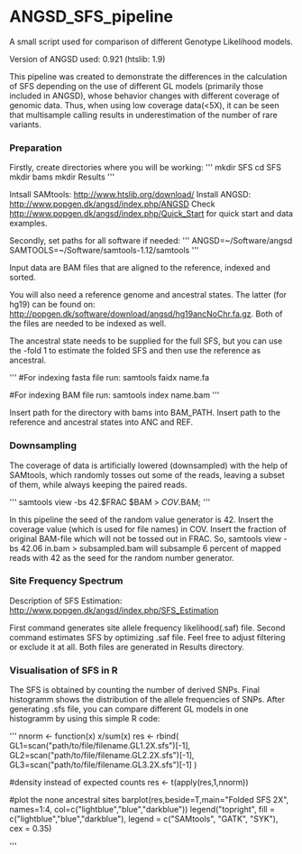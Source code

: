 # ANGSD_SFS_pipeline
A small script used for comparison of different Genotype Likelihood models.

Version of ANGSD used: 0.921 (htslib: 1.9)

This pipeline was created to demonstrate the differences in the calculation of SFS depending on the use of different GL models (primarily those included in ANGSD), whose behavior changes with different coverage of genomic data. Thus, when using low coverage data(<5X), it can be seen that multisample calling results in underestimation of the number of rare variants. 

### Preparation

Firstly, create directories where you will be working:
'''
mkdir SFS
cd SFS
mkdir bams
mkdir Results
'''

Intsall SAMtools: http://www.htslib.org/download/
Install ANGSD: http://www.popgen.dk/angsd/index.php/ANGSD
Check http://www.popgen.dk/angsd/index.php/Quick_Start for quick start and data examples.

Secondly, set paths for all software if needed:
'''
ANGSD=~/Software/angsd
SAMTOOLS=~/Software/samtools-1.12/samtools
'''

Input data are BAM files that are aligned to the reference, indexed and sorted. 

You will also need a reference genome and ancestral states. The latter (for hg19) can be found on: http://popgen.dk/software/download/angsd/hg19ancNoChr.fa.gz. Both of the files are needed to be indexed as well.

The ancestral state needs to be supplied for the full SFS, but you can use the -fold 1 to estimate the folded SFS and then use the reference as ancestral.

'''
#For indexing fasta file run:
samtools faidx name.fa

#For indexing BAM file run:
samtools index name.bam
'''

Insert path for the directory with bams into BAM_PATH. 
Insert path to the reference and ancestral states into ANC and REF.

### Downsampling

The coverage of data is artificially lowered (downsampled) with the help of SAMtools, which randomly tosses out some of the reads, leaving a subset of them, while always keeping the paired reads. 

'''
samtools view -bs 42.$FRAC $BAM > $COV.$BAM;
'''

In this pipeline the seed of the random value generator is 42.
Insert the coverage value (which is used for file names) in COV.
Insert the fraction of original BAM-file which will not be tossed out in FRAC.
So, samtools view -bs 42.06 in.bam > subsampled.bam will subsample 6 percent of mapped reads with 42 as the seed for the random number generator.

### Site Frequency Spectrum

Description of SFS Estimation: http://www.popgen.dk/angsd/index.php/SFS_Estimation

First command generates site allele frequency likelihood(.saf) file.
Second command estimates SFS by optimizing .saf file.
Feel free to adjust filtering or exclude it at all.
Both files are generated in Results directory.

### Visualisation of SFS in R

The SFS is obtained by counting the number of derived SNPs.
Final histogramm shows the distribution of the allele frequencies of SNPs.
After generating .sfs file, you can compare different GL models in one histogramm by using this simple R code:

'''
nnorm <- function(x) x/sum(x)
res <- rbind(
  GL1=scan("path/to/file/filename.GL1.2X.sfs")[-1],
  GL2=scan("path/to/file/filename.GL2.2X.sfs")[-1],
  GL3=scan("path/to/file/filename.GL3.2X.sfs")[-1]
  )
  
  #density instead of expected counts
  res <- t(apply(res,1,nnorm))

#plot the none ancestral sites
barplot(res,beside=T,main="Folded SFS 2X", names=1:4, col=c("lightblue","blue","darkblue"))
legend("topright", 
       fill = c("lightblue","blue","darkblue"),
       legend = c("SAMtools", "GATK", "SYK"), 
       cex = 0.35)

'''
